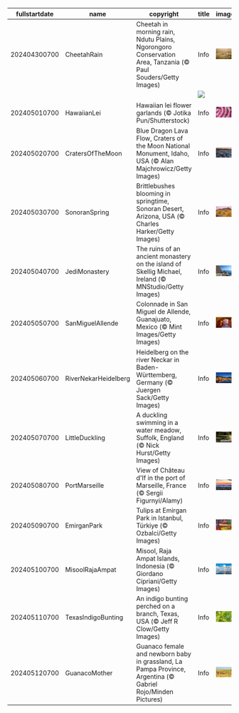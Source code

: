 |fullstartdate|name|copyright|title|image|
|--|--|--|--|--|
202404300700|CheetahRain|Cheetah in morning rain, Ndutu Plains, Ngorongoro Conservation Area, Tanzania (© Paul Souders/Getty Images)|Info|![](/en-AU/2024/05/202404300700CheetahRain.jpg)|
||||![](/en-AU/2024/05/.jpg)|
202405010700|HawaiianLei|Hawaiian lei flower garlands (© Jotika Pun/Shutterstock)|Info|![](/en-AU/2024/05/202405010700HawaiianLei.jpg)|
202405020700|CratersOfTheMoon|Blue Dragon Lava Flow, Craters of the Moon National Monument, Idaho, USA (© Alan Majchrowicz/Getty Images)|Info|![](/en-AU/2024/05/202405020700CratersOfTheMoon.jpg)|
202405030700|SonoranSpring|Brittlebushes blooming in springtime, Sonoran Desert, Arizona, USA (© Charles Harker/Getty Images)|Info|![](/en-AU/2024/05/202405030700SonoranSpring.jpg)|
202405040700|JediMonastery|The ruins of an ancient monastery on the island of Skellig Michael, Ireland (© MNStudio/Getty Images)|Info|![](/en-AU/2024/05/202405040700JediMonastery.jpg)|
202405050700|SanMiguelAllende|Colonnade in San Miguel de Allende, Guanajuato, Mexico (© Mint Images/Getty Images)|Info|![](/en-AU/2024/05/202405050700SanMiguelAllende.jpg)|
202405060700|RiverNekarHeidelberg|Heidelberg on the river Neckar in Baden-Württemberg, Germany (© Juergen Sack/Getty Images)|Info|![](/en-AU/2024/05/202405060700RiverNekarHeidelberg.jpg)|
202405070700|LittleDuckling|A duckling swimming in a water meadow, Suffolk, England (© Nick Hurst/Getty Images)|Info|![](/en-AU/2024/05/202405070700LittleDuckling.jpg)|
202405080700|PortMarseille|View of Château d'If in the port of Marseille, France (© Sergii Figurnyi/Alamy)|Info|![](/en-AU/2024/05/202405080700PortMarseille.jpg)|
202405090700|EmirganPark|Tulips at Emirgan Park in Istanbul, Türkiye (© Ozbalci/Getty Images)|Info|![](/en-AU/2024/05/202405090700EmirganPark.jpg)|
202405100700|MisoolRajaAmpat|Misool, Raja Ampat Islands, Indonesia (© Giordano Cipriani/Getty Images)|Info|![](/en-AU/2024/05/202405100700MisoolRajaAmpat.jpg)|
202405110700|TexasIndigoBunting|An indigo bunting perched on a branch, Texas, USA (© Jeff R Clow/Getty Images)|Info|![](/en-AU/2024/05/202405110700TexasIndigoBunting.jpg)|
202405120700|GuanacoMother|Guanaco female and newborn baby in grassland, La Pampa Province, Argentina (© Gabriel Rojo/Minden Pictures)|Info|![](/en-AU/2024/05/202405120700GuanacoMother.jpg)|
